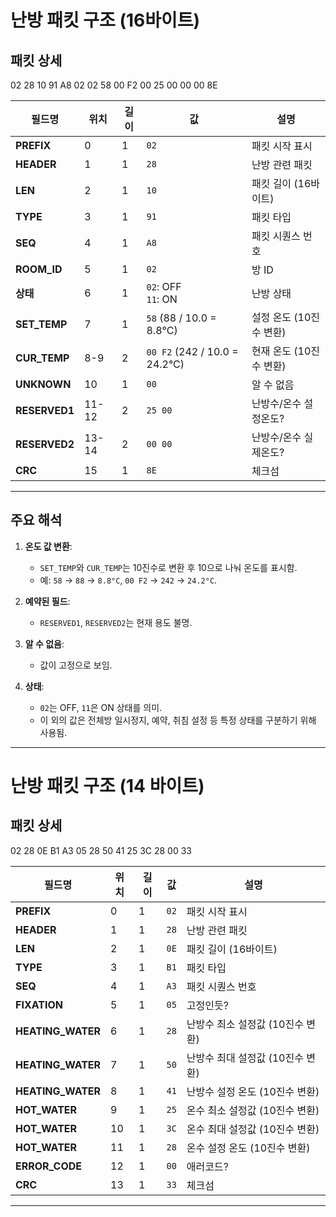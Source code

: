 # 난방 패킷 구조 (16바이트)

## 패킷 상세
02 28 10 91 A8 02 02 58 00 F2 00 25 00 00 00 8E

| **필드명**       | **위치** | **길이** | **값**                   | **설명**                                   |
|-----------------|---------|----------|-------------------------|------------------------------------------|
| **PREFIX**      | 0       | 1        | `02`                    | 패킷 시작 표시                              |
| **HEADER**      | 1       | 1        | `28`                    | 난방 관련 패킷                              |
| **LEN**         | 2       | 1        | `10`                    | 패킷 길이 (16바이트)                         |
| **TYPE**        | 3       | 1        | `91`                    | 패킷 타입                                  |
| **SEQ**         | 4       | 1        | `A8`                    | 패킷 시퀀스 번호                             |
| **ROOM_ID**     | 5       | 1        | `02`                    | 방 ID                                     | 
| **상태**         | 6       | 1        | `02`: OFF<br>`11`: ON    | 난방 상태                                  |
| **SET_TEMP**    | 7       | 1        | `58` (88 / 10.0 = 8.8°C) | 설정 온도 (10진수 변환)                      |
| **CUR_TEMP**    | 8-9     | 2        | `00 F2` (242 / 10.0 = 24.2°C) | 현재 온도 (10진수 변환)                 |
| **UNKNOWN**     | 10      | 1        | `00`                    | 알 수 없음                                 |
| **RESERVED1**   | 11-12   | 2        | `25 00`                 | 난방수/온수 설정온도?                         |
| **RESERVED2**   | 13-14   | 2        | `00 00`                 | 난방수/온수 실제온도?                         |
| **CRC**         | 15      | 1        | `8E`                    | 체크섬                                     |

---

## 주요 해석
1. **온도 값 변환**:
   - `SET_TEMP`와 `CUR_TEMP`는 10진수로 변환 후 10으로 나눠 온도를 표시함.
   - 예: `58` → `88` → `8.8°C`, `00 F2` → `242` → `24.2°C`.

2. **예약된 필드**:
   - `RESERVED1`, `RESERVED2`는 현재 용도 불명.

3. **알 수 없음**:
   - 값이 고정으로 보임.

4. **상태**:
   - `02`는 OFF, `11`은 ON 상태를 의미.
   - 이 외의 값은 전체방 일시정지, 예약, 취침 설정 등 특정 상태를 구분하기 위해 사용됨.

---

# 난방 패킷 구조 (14 바이트)

## 패킷 상세
02 28 0E B1 A3 05 28 50 41 25 3C 28 00 33

| **필드명**       | **위치** | **길이** | **값**                   | **설명**                                   |
|-----------------|---------|----------|-------------------------|------------------------------------------|
| **PREFIX**      | 0       | 1        | `02`                    | 패킷 시작 표시                              |
| **HEADER**      | 1       | 1        | `28`                    | 난방 관련 패킷                              |
| **LEN**         | 2       | 1        | `0E`                    | 패킷 길이 (16바이트)                         |
| **TYPE**        | 3       | 1        | `B1`                    | 패킷 타입                                  |
| **SEQ**         | 4       | 1        | `A3`                    | 패킷 시퀀스 번호                             |
| **FIXATION**     | 5       | 1        | `05`                    | 고정인듯?                                 |
| **HEATING_WATER**| 6       | 1        | `28`                    | 난방수 최소 설정값 (10진수 변환)               |
| **HEATING_WATER**| 7       | 1        | `50`                    | 난방수 최대 설정값 (10진수 변환)               |
| **HEATING_WATER**| 8       | 1        | `41`                    | 난방수 설정 온도 (10진수 변환)                 |
| **HOT_WATER**    | 9       | 1        | `25`                    | 온수 최소 설정값 (10진수 변환)                 |
| **HOT_WATER**    | 10      | 1        | `3C`                    | 온수 최대 설정값 (10진수 변환)                 |
| **HOT_WATER**    | 11      | 1        | `28`                    | 온수 설정 온도 (10진수 변환)                   |
| **ERROR_CODE**   | 12      | 1        | `00`                    | 애러코드?                                   |
| **CRC**          | 13      | 1        | `33`                    | 체크섬                                     |

---
